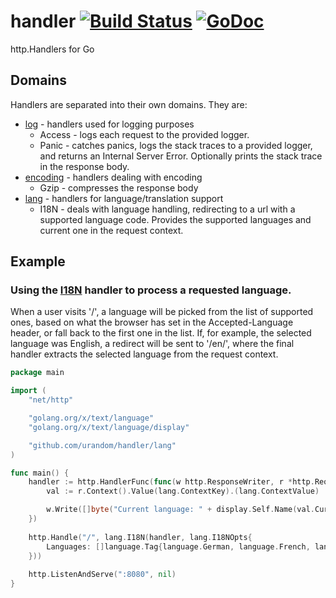 # handler [![Build Status](https://travis-ci.org/urandom/handler.png?branch=master)](https://travis-ci.org/urandom/handler) [![GoDoc](http://godoc.org/github.com/urandom/handler?status.png)](http://godoc.org/github.com/urandom/handler)
http.Handlers for Go

## Domains

Handlers are separated into their own domains. They are:

* [log](https://godoc.org/github.com/urandom/handler/log) - handlers used for logging purposes
  * Access - logs each request to the provided logger.
  * Panic - catches panics, logs the stack traces to a provided logger, and returns an Internal Server Error. Optionally prints the stack trace in the response body.
* [encoding](https://godoc.org/github.com/urandom/handler/encoding) - handlers dealing with encoding
  * Gzip - compresses the response body
* [lang](https://godoc.org/github.com/urandom/handler/lang) - handlers for language/translation support
  * I18N - deals with language handling, redirecting to a url with a supported language code. Provides the supported languages and current one in the request context.
  
## Example

### Using the [I18N](https://godoc.org/github.com/urandom/handler/lang#I18N) handler to process a requested language.

When a user visits '/', a language will be picked from the list of supported ones, based on what the browser has set in the Accepted-Language header, or fall back to the first one in the list. If, for example, the selected language was English, a redirect will be sent to '/en/', where the final handler extracts the selected language from the request context.

```go
package main

import (
	"net/http"

	"golang.org/x/text/language"
	"golang.org/x/text/language/display"

	"github.com/urandom/handler/lang"
)

func main() {
	handler := http.HandlerFunc(func(w http.ResponseWriter, r *http.Request) {
		val := r.Context().Value(lang.ContextKey).(lang.ContextValue)

		w.Write([]byte("Current language: " + display.Self.Name(val.Current)))
	})
  
	http.Handle("/", lang.I18N(handler, lang.I18NOpts{
		Languages: []language.Tag{language.German, language.French, language.English},
	}))
  
	http.ListenAndServe(":8080", nil)
}

```
